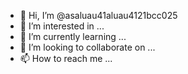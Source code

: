 - 👋 Hi, I’m @asaluau41aluau4121bcc025
- 👀 I’m interested in ...
- 🌱 I’m currently learning ...
- 💞️ I’m looking to collaborate on ...
- 📫 How to reach me ...

<!---
asaluau41aluau4121bcc025/asaluau41aluau4121bcc025 is a ✨ special ✨ repository because its `README.md` (this file) appears on your GitHub profile.
You can click the Preview link to take a look at your changes.
--->
